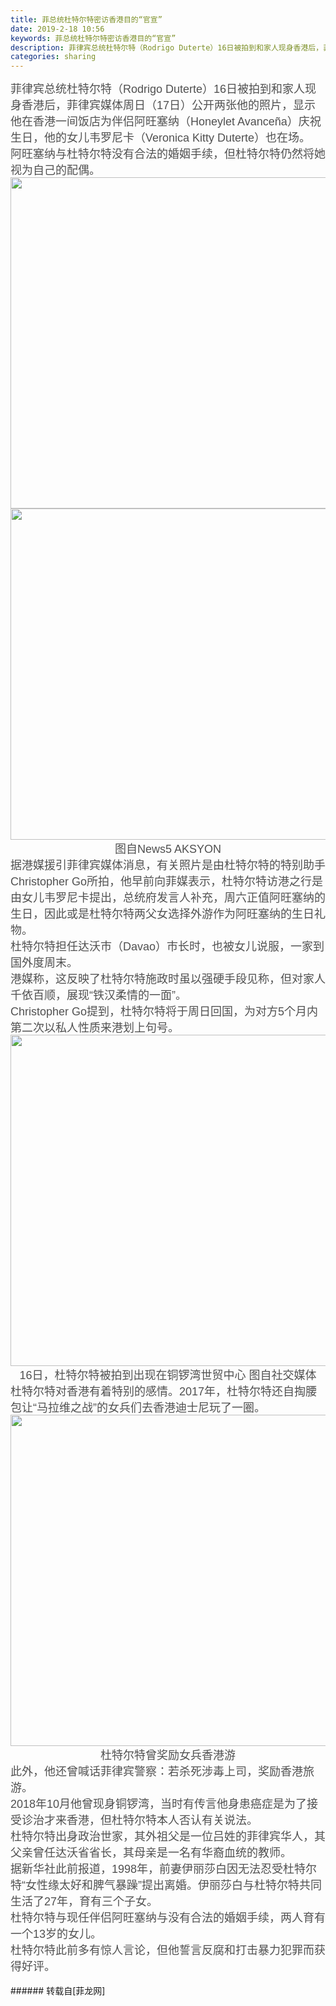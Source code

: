 ```yaml
---
title: 菲总统杜特尔特密访香港目的“官宣”
date: 2019-2-18 10:56
keywords: 菲总统杜特尔特密访香港目的“官宣”
description: 菲律宾总统杜特尔特（Rodrigo Duterte）16日被拍到和家人现身香港后，菲律宾媒体周日（17日）公开两张他的照片，显示他在香港一间饭店为伴侣阿旺塞纳（Honeylet Avanceña）庆祝生日，他的女儿韦罗尼卡（Veronica Kitty Duterte）也在场。阿旺塞纳与杜特尔特没有合法的婚姻手续，但杜特尔特仍然将她视为自己的配偶。图自News5 AKSYON据港媒援引菲律宾媒体消息，有关照片是由杜特尔特的特别助手Christopher Go所拍，他早前向菲媒表示，杜特尔特访港之行是由女儿韦罗尼卡提出，总统府发言人补充，周六正值阿旺塞纳的生日，因此或是杜特尔特两父女选择外游作为阿旺塞纳的生日礼物。杜特尔特担任达沃市（Davao）市长时，也被女儿说服，一家到国外度周末。港媒称，这反映了杜特尔特施政时虽以强硬手段见称，但对家人千依百顺，展现“铁汉柔情的一面”。Christopher Go提到，杜特尔特将于周日回国，为对方5个月内第二次以私人性质来港划上句号。16日，杜特尔特被拍到出现在铜锣湾世贸中心 图自社交媒体杜特尔特对香港有着特别的感情。2017年，杜特尔特还自掏腰包让“马拉维之战”的女兵们去香港迪士尼玩了一圈。杜特尔特曾奖励女兵香港游此外，他还曾喊话菲律宾警察：若杀死涉毒上司，奖励香港旅游。2018年10月他曾现身铜锣湾，当时有传言他身患癌症是为了接受诊治才来香港，但杜特尔特本人否认有关说法。杜特尔特出身政治世家，其外祖父是一位吕姓的菲律宾华人，其父亲曾任达沃省省长，其母亲是一名有华裔血统的教师。据新华社此前报道，1998年，前妻伊丽莎白因无法忍受杜特尔特“女性缘太好和脾气暴躁”提出离婚。伊丽莎白与杜特尔特共同生活了27年，育有三个子女。杜特尔特与现任伴侣阿旺塞纳与没有合法的婚姻手续，两人育有一个13岁的女儿。杜特尔特此前多有惊人言论，但他誓言反腐和打击暴力犯罪而获得好评。
categories: sharing
---
```

<td class="t_f" id="postmessage_3047614">

<div align="left"><font style="color:rgb(80, 80, 80)"><font face="helvetica"><font style="font-size:18px">菲律宾总统杜特尔特（Rodrigo Duterte）16日被拍到和家人现身香港后，菲律宾媒体周日（17日）公开两张他的照片，显示他在香港一间饭店为伴侣阿旺塞纳（Honeylet Avanceña）庆祝生日，他的女儿韦罗尼卡（Veronica Kitty Duterte）也在场。</font></font></font></div><div align="left"><font style="color:rgb(80, 80, 80)"><font face="helvetica"><font style="font-size:18px">阿旺塞纳与杜特尔特没有合法的婚姻手续，但杜特尔特仍然将她视为自己的配偶。</font></font></font></div><div align="center"><font style="color:rgb(80, 80, 80)"><font face="helvetica"><font style="font-size:18px"><img alt="" border="0" class="zoom" data-cf-modified-d028a0a94099382558f5fe03-="" file="https://i.guancha.cn/news/social/2019/02/17/20190217152736958.jpg" id="aimg_Fx77x" onclick="" onmouseover="" src="https://i.guancha.cn/news/social/2019/02/17/20190217152736958.jpg" width="530"/></font></font></font></div><div align="center"><font style="color:rgb(80, 80, 80)"><font face="helvetica"><font style="font-size:18px"><img alt="" border="0" class="zoom" data-cf-modified-d028a0a94099382558f5fe03-="" file="https://i.guancha.cn/news/social/2019/02/17/20190217152744233.jpg" id="aimg_VMIdD" onclick="" onmouseover="" src="https://i.guancha.cn/news/social/2019/02/17/20190217152744233.jpg" width="530"/></font></font></font></div><div align="center"><font style="color:rgb(80, 80, 80)"><font face="helvetica"><font style="font-size:18px">图自News5 AKSYON</font></font></font></div><div align="left"><font style="color:rgb(80, 80, 80)"><font face="helvetica"><font style="font-size:18px">据港媒援引菲律宾媒体消息，有关照片是由杜特尔特的特别助手Christopher Go所拍，他早前向菲媒表示，杜特尔特访港之行是由女儿韦罗尼卡提出，总统府发言人补充，周六正值阿旺塞纳的生日，因此或是杜特尔特两父女选择外游作为阿旺塞纳的生日礼物。</font></font></font></div><div align="left"><font style="color:rgb(80, 80, 80)"><font face="helvetica"><font style="font-size:18px">杜特尔特担任达沃市（Davao）市长时，也被女儿说服，一家到国外度周末。</font></font></font></div><div align="left"><font style="color:rgb(80, 80, 80)"><font face="helvetica"><font style="font-size:18px">港媒称，这反映了杜特尔特施政时虽以强硬手段见称，但对家人千依百顺，展现“铁汉柔情的一面”。</font></font></font></div><div align="left"><font style="color:rgb(80, 80, 80)"><font face="helvetica"><font style="font-size:18px">Christopher Go提到，杜特尔特将于周日回国，为对方5个月内第二次以私人性质来港划上句号。</font></font></font></div><div align="center"><font style="color:rgb(80, 80, 80)"><font face="helvetica"><font style="font-size:18px"><img alt="" border="0" class="zoom" data-cf-modified-d028a0a94099382558f5fe03-="" file="https://i.guancha.cn/news/social/2019/02/17/20190217153204955.jpg" id="aimg_m6Bg6" onclick="" onmouseover="" src="https://i.guancha.cn/news/social/2019/02/17/20190217153204955.jpg" width="530"/></font></font></font></div><div align="center"><font style="color:rgb(80, 80, 80)"><font face="helvetica"><font style="font-size:18px">16日，杜特尔特被拍到出现在铜锣湾世贸中心 图自社交媒体</font></font></font></div><div align="left"><font style="color:rgb(80, 80, 80)"><font face="helvetica"><font style="font-size:18px">杜特尔特对香港有着特别的感情。2017年，杜特尔特还自掏腰包让“马拉维之战”的女兵们去香港迪士尼玩了一圈。</font></font></font></div><div align="center"><font style="color:rgb(80, 80, 80)"><font face="helvetica"><font style="font-size:18px"><img alt="" border="0" class="zoom" data-cf-modified-d028a0a94099382558f5fe03-="" file="https://i.guancha.cn/news/external/2019/02/17/20190217153018749.png" id="aimg_s8FzK" onclick="" onmouseover="" src="https://i.guancha.cn/news/external/2019/02/17/20190217153018749.png" width="530"/></font></font></font></div><div align="center"><font style="color:rgb(80, 80, 80)"><font face="helvetica"><font style="font-size:18px">杜特尔特曾奖励女兵香港游</font></font></font></div><div align="left"><font style="color:rgb(80, 80, 80)"><font face="helvetica"><font style="font-size:18px">此外，他还曾喊话菲律宾警察：若杀死涉毒上司，奖励香港旅游。</font></font></font></div><div align="left"><font style="color:rgb(80, 80, 80)"><font face="helvetica"><font style="font-size:18px">2018年10月他曾现身铜锣湾，当时有传言他身患癌症是为了接受诊治才来香港，但杜特尔特本人否认有关说法。</font></font></font></div><div align="left"><font style="color:rgb(80, 80, 80)"><font face="helvetica"><font style="font-size:18px">杜特尔特出身政治世家，其外祖父是一位吕姓的菲律宾华人，其父亲曾任达沃省省长，其母亲是一名有华裔血统的教师。</font></font></font></div><div align="left"><font style="color:rgb(80, 80, 80)"><font face="helvetica"><font style="font-size:18px">据新华社此前报道，1998年，前妻伊丽莎白因无法忍受杜特尔特“女性缘太好和脾气暴躁”提出离婚。伊丽莎白与杜特尔特共同生活了27年，育有三个子女。</font></font></font></div><div align="left"><font style="color:rgb(80, 80, 80)"><font face="helvetica"><font style="font-size:18px">杜特尔特与现任伴侣阿旺塞纳与没有合法的婚姻手续，两人育有一个13岁的女儿。</font></font></font></div><div align="left"><font style="color:rgb(80, 80, 80)"><font face="helvetica"><font style="font-size:18px">杜特尔特此前多有惊人言论，但他誓言反腐和打击暴力犯罪而获得好评。</font></font></font></div><br/>
</td>
###### 转载自[菲龙网]